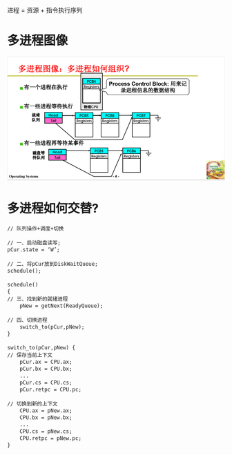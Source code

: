 进程 = 资源 + 指令执行序列
# 多进程图像
![](../photo/Pasted%20image%2020230825105551.png)

# 多进程如何交替?
```
// 队列操作+调度+切换

// 一、启动磁盘读写;
pCur.state = ‘W’;

// 二、将pCur放到DiskWaitQueue; 
schedule();

schedule()
{ 
// 三、找到新的就绪进程
	pNew = getNext(ReadyQueue);
	
// 四、切换进程
	switch_to(pCur,pNew);
}

switch_to(pCur,pNew) {
// 保存当前上下文
	pCur.ax = CPU.ax;
	pCur.bx = CPU.bx;
	...
	pCur.cs = CPU.cs;
	pCur.retpc = CPU.pc;

// 切换到新的上下文
	CPU.ax = pNew.ax;
	CPU.bx = pNew.bx;
	...
	CPU.cs = pNew.cs;
	CPU.retpc = pNew.pc; 
}
```